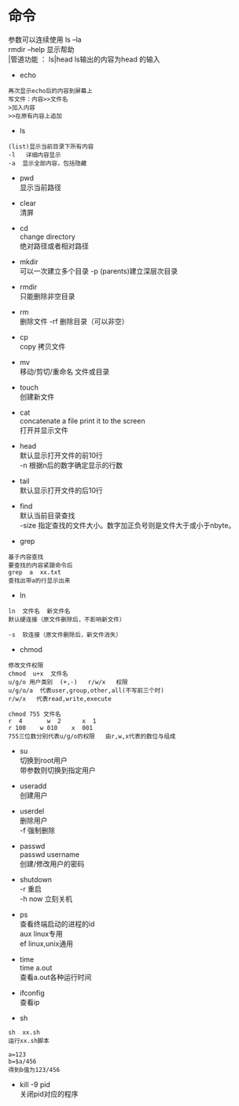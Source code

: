 # 命令

参数可以连续使用  ls –la  
rmdir –help  显示帮助  
|管道功能  ：  ls|head     ls输出的内容为head 的输入  

+ echo

```
再次显示echo后的内容到屏幕上
写文件：内容>>文件名
>加入内容
>>在原有内容上追加
```

+ ls  

```
(list)显示当前目录下所有内容  
-l   详细内容显示  
-a  显示全部内容，包括隐藏
```

+ pwd  
显示当前路径

+ clear  
清屏

+ cd  
change directory  
绝对路径或者相对路径  

+ mkdir  
可以一次建立多个目录
-p   (parents)建立深层次目录

+ rmdir  
只能删除非空目录

+ rm  
删除文件
-rf 删除目录（可以非空）

+ cp  
copy  拷贝文件

+ mv  
移动/剪切/重命名 文件或目录  

+ touch  
创建新文件

+ cat  
concatenate a file print it to the screen  
打开并显示文件

+ head  
默认显示打开文件的前10行  
-n  根据n后的数字确定显示的行数

+ tail  
默认显示打开文件的后10行

+ find  
默认当前目录查找  
-size   指定查找的文件大小。数字加正负号则是文件大于或小于nbyte。

+ grep  

```
基于内容查找
要查找的内容紧跟命令后
grep  a  xx.txt  
查找出带a的行显示出来
```

+ ln

```
ln  文件名  新文件名
默认硬连接（原文件删除后，不影响新文件）

-s  软连接（原文件删除后，新文件消失）
```

+ chmod

```
修改文件权限
chmod  u+x  文件名
u/g/o 用户类别  (+,-)   r/w/x   权限
u/g/o/a  代表user,group,other,all(不写前三个时)
r/w/x   代表read,write,execute

chmod 755 文件名
r  4       w  2      x  1
r 100    w 010    x  001
755三位数分别代表u/g/o的权限   由r,w,x代表的数位与组成

```

+ su  
切换到root用户  
带参数则切换到指定用户  

+ useradd  
创建用户

+ userdel  
删除用户  
-f 强制删除

+ passwd  
passwd  username  
创建/修改用户的密码

+ shutdown  
-r   重启  
-h  now  立刻关机

+ ps  
查看终端启动的进程的id  
aux   linux专用  
ef    linux,unix通用  

+ time  
time  a.out  
查看a.out各种运行时间

+ ifconfig  
查看ip

+ sh  

```
sh  xx.sh
运行xx.sh脚本

a=123
b=$a/456
得到b值为123/456

```

+ kill -9 pid  
关闭pid对应的程序
